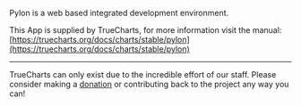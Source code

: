 Pylon is a web based integrated development environment.

This App is supplied by TrueCharts, for more information visit the manual: [https://truecharts.org/docs/charts/stable/pylon](https://truecharts.org/docs/charts/stable/pylon)

---

TrueCharts can only exist due to the incredible effort of our staff.
Please consider making a [donation](https://truecharts.org/docs/about/sponsor) or contributing back to the project any way you can!
